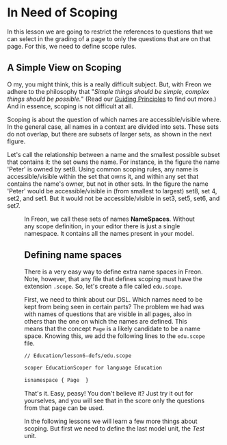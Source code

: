 <script>
    import Figure from '$lib/figures/Figure.svelte';
</script>

# In Need of Scoping

In this lesson we are going to restrict the references to questions that we can select in the grading of a page 
to only the questions that are on that page. For this, we need to define scope rules.

## A Simple View on Scoping

O my, you might think, this is a really difficult subject. But, with Freon 
we adhere to the philosophy that "_Simple things should be simple, complex things should be possible._" (Read our 
[Guiding Principles](/Background) to find out more.) And in essence, scoping is not difficult at all.

Scoping is about the question of which names are accessible/visible where. In the general case, all names in a 
context are divided into sets. These sets do not overlap, but there are subsets of larger sets, as shown in the next figure. 

Let's call the relationship between a name and the smallest possible subset that contains it: the set owns the name. For
instance, in the figure the name 'Peter' is owned by set8. Using common scoping rules, any name is accessible/visible within 
the set that owns it, and within any set that contains the name's owner, but not in other sets.
In the figure the name 'Peter' would be accessible/visible 
in (from smallest to largest) set8, set 4, set2, and set1. But it would not be accessible/visible in set3, set5, set6, and set7.

<Figure
imageName={'Tutorial-lesson6-namespaces.png'}
caption={'Simple View on Namespaces'}
figureNumber={1}
/>

In Freon, we call these sets of names **NameSpaces**. Without any scope definition, in your editor there is just 
a single namespace. It contains all the names present in your model.

## Defining name spaces

There is a very easy way to define extra name spaces in Freon. Note, however, that any file that defines
scoping must have the extension `.scope`. So, let's create a file called `edu.scope`. 

First, we need to think about our DSL. Which names need to be kept from being seen in certain parts? The problem we had was with 
names of questions that are visible in all pages, also in others than the one on which the names are defined. This means that 
the concept `Page` is a likely candidate to be a name space. Knowing this, we add the following lines to the `edu.scope` file.

```txt
// Education/lesson6-defs/edu.scope

scoper EducationScoper for language Education

isnamespace { Page  }

```

That's it. Easy, peasy! You don't believe it? Just try it out for yourselves, and you will see that in the score only the questions
from that page can be used.

In the following lessons we will learn a few more things about scoping. But first we need to define the last model unit, the _Test_ unit.
